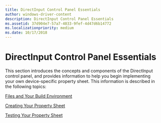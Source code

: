 ```yaml
---
title: DirectInput Control Panel Essentials
author: windows-driver-content
description: DirectInput Control Panel Essentials
ms.assetid: 37d904e7-57a7-4033-9fef-4d47d6b14772
ms.localizationpriority: medium
ms.date: 10/17/2018
---
```


# DirectInput Control Panel Essentials





This section introduces the concepts and components of the DirectInput control panel, and provides information to help you begin implementing your own device-specific property sheet. This information is described in the following topics:

[Files and Your Build Environment](files-and-your-build-environment.md)

[Creating Your Property Sheet](creating-your-property-sheet.md)

[Testing Your Property Sheet](testing-your-property-sheet.md)

 

 




